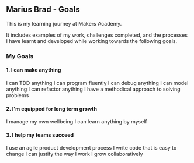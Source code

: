 ## Marius Brad - Goals

This is my learning journey at Makers Academy.

It includes examples of my work, challenges completed, and the processes I have learnt and developed while working towards the following goals.

### My Goals

#### 1. I can make anything

I can TDD anything
I can program fluently
I can debug anything
I can model anything
I can refactor anything
I have a methodical approach to solving problems

#### 2. I'm equipped for long term growth

I manage my own wellbeing
I can learn anything by myself

#### 3. I help my teams succeed

I use an agile product development process
I write code that is easy to change
I can justify the way I work
I grow collaboratively

